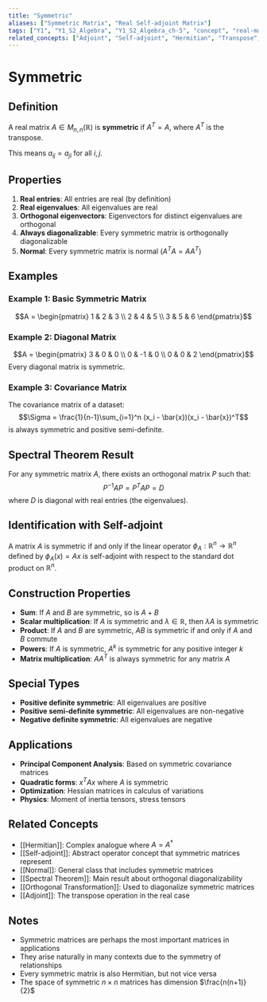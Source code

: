 ```yaml
---
title: "Symmetric"
aliases: ["Symmetric Matrix", "Real Self-adjoint Matrix"]
tags: ["Y1", "Y1_S2_Algebra", "Y1_S2_Algebra_ch-5", "concept", "real-matrix", "self-adjoint", "transpose", "orthogonal-diagonalization", "spectral-theorem"]
related_concepts: ["Adjoint", "Self-adjoint", "Hermitian", "Transpose", "Spectral Theorem", "Orthogonal Transformation", "Eigenvalue"]
---
```


# Symmetric

## Definition
A real matrix $A \in M_{n,n}(\mathbb{R})$ is **symmetric** if $A^T = A$, where $A^T$ is the transpose.

This means $a_{ij} = a_{ji}$ for all $i,j$.

## Properties
1. **Real entries**: All entries are real (by definition)
2. **Real eigenvalues**: All eigenvalues are real
3. **Orthogonal eigenvectors**: Eigenvectors for distinct eigenvalues are orthogonal
4. **Always diagonalizable**: Every symmetric matrix is orthogonally diagonalizable
5. **Normal**: Every symmetric matrix is normal ($A^TA = AA^T$)

## Examples

### Example 1: Basic Symmetric Matrix
$$A = \begin{pmatrix} 1 & 2 & 3 \\ 2 & 4 & 5 \\ 3 & 5 & 6 \end{pmatrix}$$

### Example 2: Diagonal Matrix
$$A = \begin{pmatrix} 3 & 0 & 0 \\ 0 & -1 & 0 \\ 0 & 0 & 2 \end{pmatrix}$$
Every diagonal matrix is symmetric.

### Example 3: Covariance Matrix
The covariance matrix of a dataset:
$$\Sigma = \frac{1}{n-1}\sum_{i=1}^n (x_i - \bar{x})(x_i - \bar{x})^T$$
is always symmetric and positive semi-definite.

## Spectral Theorem Result
For any symmetric matrix $A$, there exists an orthogonal matrix $P$ such that:
$$P^{-1}AP = P^TAP = D$$
where $D$ is diagonal with real entries (the eigenvalues).

## Identification with Self-adjoint
A matrix $A$ is symmetric if and only if the linear operator $\phi_A: \mathbb{R}^n \rightarrow \mathbb{R}^n$ defined by $\phi_A(x) = Ax$ is self-adjoint with respect to the standard dot product on $\mathbb{R}^n$.

## Construction Properties
- **Sum**: If $A$ and $B$ are symmetric, so is $A + B$
- **Scalar multiplication**: If $A$ is symmetric and $\lambda \in \mathbb{R}$, then $\lambda A$ is symmetric
- **Product**: If $A$ and $B$ are symmetric, $AB$ is symmetric if and only if $A$ and $B$ commute
- **Powers**: If $A$ is symmetric, $A^k$ is symmetric for any positive integer $k$
- **Matrix multiplication**: $AA^T$ is always symmetric for any matrix $A$

## Special Types
- **Positive definite symmetric**: All eigenvalues are positive
- **Positive semi-definite symmetric**: All eigenvalues are non-negative
- **Negative definite symmetric**: All eigenvalues are negative

## Applications
- **Principal Component Analysis**: Based on symmetric covariance matrices
- **Quadratic forms**: $x^TAx$ where $A$ is symmetric
- **Optimization**: Hessian matrices in calculus of variations
- **Physics**: Moment of inertia tensors, stress tensors

## Related Concepts
- [[Hermitian]]: Complex analogue where $A = A^{\dagger}$
- [[Self-adjoint]]: Abstract operator concept that symmetric matrices represent
- [[Normal]]: General class that includes symmetric matrices
- [[Spectral Theorem]]: Main result about orthogonal diagonalizability
- [[Orthogonal Transformation]]: Used to diagonalize symmetric matrices
- [[Adjoint]]: The transpose operation in the real case

## Notes
- Symmetric matrices are perhaps the most important matrices in applications
- They arise naturally in many contexts due to the symmetry of relationships
- Every symmetric matrix is also Hermitian, but not vice versa
- The space of symmetric $n \times n$ matrices has dimension $\frac{n(n+1)}{2}$
